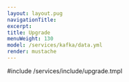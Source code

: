 ```yaml
---
layout: layout.pug
navigationTitle:
excerpt:
title: Upgrade
menuWeight: 130
model: /services/kafka/data.yml
render: mustache
---
```


<!-- Imported from https://github.com/mesosphere/dcos-commons.git:sdk-0.40 -->


#include /services/include/upgrade.tmpl
